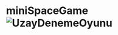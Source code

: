 # miniSpaceGame![UzayDenemeOyunu](https://user-images.githubusercontent.com/83093241/143582141-b925be90-07b1-47c3-afa7-62639c0f868a.png)
